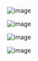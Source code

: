 ![image](https://github.com/yetendriya/Component1/assets/112620897/22a7a474-6af0-42ee-9598-a0cd0a34ae3f)

![image](https://github.com/yetendriya/Collegites_HTML_CSS/assets/112620897/84e60c4b-588f-4f43-a92e-73a9b941b9d7)

![image](https://github.com/yetendriya/Collegites_HTML_CSS/assets/112620897/0daf1527-fb27-43c5-a3ea-575cf5f53bc2)

![image](https://github.com/yetendriya/Collegites_HTML_CSS/assets/112620897/29483924-f035-4eb8-af0d-e7708d65701f)


